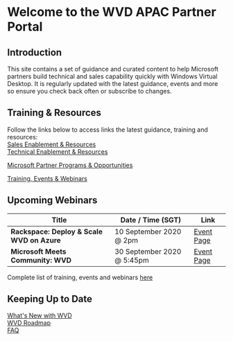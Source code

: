 # Welcome to the WVD APAC Partner Portal

## Introduction
This site contains a set of guidance and curated content to help Microsoft partners build technical and sales capability quickly with Windows Virtual Desktop. It is regularly updated with the latest guidance, events and more so ensure you check back often or subscribe to changes.

## Training & Resources
Follow the links below to access links the latest guidance, training and resources:  
[Sales Enablement & Resources](sales.md)  
[Technical Enablement & Resources](tech.md)  

[Microsoft Partner Programs & Opportunities](partner.md)  
  
[Training, Events & Webinars](training.md)  



## Upcoming Webinars

| Title                                | Date / Time (SGT)         | Link                                                     |
| ------------------------------------ | ------------------------- |--------------------------------------------------------- |
| **Rackspace: Deploy & Scale WVD on Azure** | 10 September 2020 @ 2pm | [Event Page](https://www.brighttalk.com/webcast/17680/434611) | 
| **Microsoft Meets Community: WVD**   | 30 September 2020 @ 5:45pm | [Event Page](https://aka.ms/wvdevent2020)                |  

Complete list of training, events and webinars [here](training.md)


## Keeping Up to Date
[What's New with WVD](https://aka.ms/wvdwhatsnew)  
[WVD Roadmap](https://aka.ms/wvdroadmap)  
[FAQ](https://docs.microsoft.com/en-us/azure/virtual-desktop/faq)  

